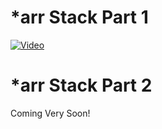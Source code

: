 # *arr Stack Part 1
[![Video](https://img.youtube.com/vi/wMs8Ry9oFdc/maxresdefault.jpg)](https://www.youtube.com/watch?v=wMs8Ry9oFdc)
# *arr Stack Part 2
Coming Very Soon!
